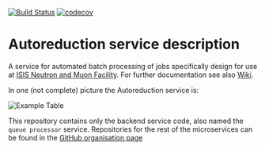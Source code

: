 [![Build Status](https://github.com/ISISScientificComputing/autoreduce/workflows/Tests/badge.svg?branch=master)](https://github.com/ISISScientificComputing/autoreduce/actions?query=workflow%3ATests+branch%3Amaster)
[![codecov](https://codecov.io/gh/ISISScientificComputing/autoreduce/branch/master/graph/badge.svg?token=ZJ1C5VE5WN)](https://codecov.io/gh/ISISScientificComputing/autoreduce)


# Autoreduction service description
A service for automated batch processing of jobs specifically design for use at [ISIS Neutron and Muon Facility](https://www.isis.stfc.ac.uk). For further documentation see also [Wiki](https://github.com/ISISScientificComputing/autoreduce/wiki). 

In one (not complete) picture the Autoreduction service is:

![Example Table](documentation/assets/main_components/Autoreduction_main_components.png)

This repository contains only the backend service code, also named the `queue processor` service. Repositories for the rest of the microservices can be found in the [GitHub organisation page](https://github.com/ISISScientificComputing)
